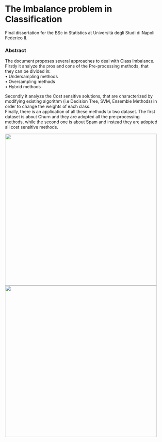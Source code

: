 # The Imbalance problem in Classification

Final dissertation for the BSc in Statistics at Università degli Studi di Napoli Federico II.

### Abstract

The document proposes several approaches to deal with Class Imbalance. Firstly it analyze the pros and cons of the Pre-processing methods, that  they can be divided in: \
• Undersampling methods \
• Oversampling methods \
• Hybrid methods 

Secondly it analyze the Cost sensitive solutions, that are characterized by modifying existing algorithm (i.e Decision Tree, SVM, Ensemble Methods) in order to change the weights of each class. \
Finally, there is an application of all these methods to two dataset. The first dataset is about Churn and they are adopted all the pre-processing methods,
while the second one is about Spam and instead they are adopted all cost sensitive methods.



<img src="https://user-images.githubusercontent.com/103529789/176708648-d4b71343-600b-41da-bda5-fd093a1fb859.png" width="500">
<img src="https://user-images.githubusercontent.com/103529789/176711344-1ca666b5-9724-4646-b061-4fcf448bec24.png" width="500">
